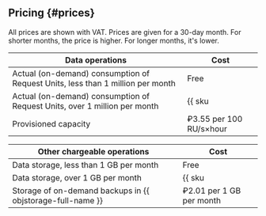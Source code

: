 ## Pricing {#prices}

All prices are shown with VAT. Prices are given for a 30-day month. For shorter months, the price is higher. For longer months, it's lower.

| Data operations                                                                | Cost |
------------------------------------------------                                 | ----------------------
| Actual (on-demand) consumption of Request Units, less than 1 million per month | Free |
| Actual (on-demand) consumption of Request Units, over 1 million per month | {{ sku|RUB|ydb.v1.serverless.requests|pricingRate.1|string }} per 1 million RU |
| Provisioned capacity                                                           | ₽3.55 per 100 RU/s×hour |

| Other chargeable operations                                                    | Cost |
------------------------------------------------                                 | ----------------------
| Data storage, less than 1 GB per month                                         | Free |
| Data storage, over 1 GB per month                                         | {{ sku|RUB|ydb.cluster.v1.ssd|month|string }} per 1 GB per month |
| Storage of on-demand backups in {{ objstorage-full-name }}                     | ₽2.01 per 1 GB per month |
